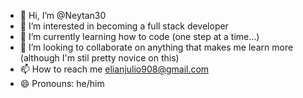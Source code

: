 - 👋 Hi, I’m @Neytan30
- 👀 I’m interested in becoming a full stack developer
- 🌱 I’m currently learning how to code (one step at a time...)
- 💞️ I’m looking to collaborate on anything that makes me learn more (although I'm stil pretty novice on this)
- 📫 How to reach me elianjulio908@gmail.com
- 😄 Pronouns: he/him

<!---
Neytan30/Neytan30 is a ✨ special ✨ repository because its `README.md` (this file) appears on your GitHub profile.
You can click the Preview link to take a look at your changes.
--->
